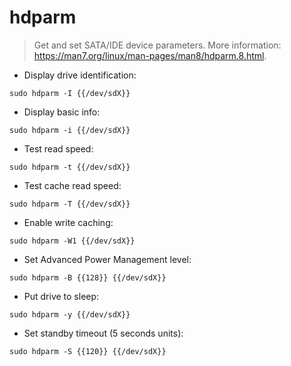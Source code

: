 # hdparm

> Get and set SATA/IDE device parameters.
> More information: <https://man7.org/linux/man-pages/man8/hdparm.8.html>.

- Display drive identification:

`sudo hdparm -I {{/dev/sdX}}`

- Display basic info:

`sudo hdparm -i {{/dev/sdX}}`

- Test read speed:

`sudo hdparm -t {{/dev/sdX}}`

- Test cache read speed:

`sudo hdparm -T {{/dev/sdX}}`

- Enable write caching:

`sudo hdparm -W1 {{/dev/sdX}}`

- Set Advanced Power Management level:

`sudo hdparm -B {{128}} {{/dev/sdX}}`

- Put drive to sleep:

`sudo hdparm -y {{/dev/sdX}}`

- Set standby timeout (5 seconds units):

`sudo hdparm -S {{120}} {{/dev/sdX}}`